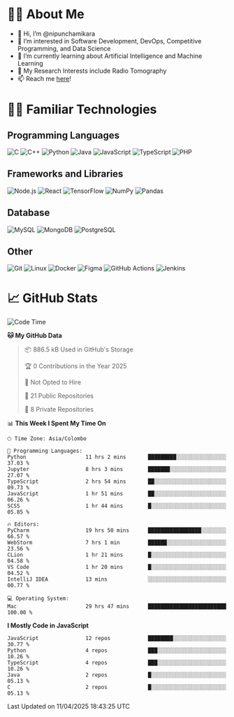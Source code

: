 # 🙋‍♂️ About Me
- 👋 Hi, I’m @nipunchamikara
- 👀 I’m interested in Software Development, DevOps, Competitive Programming, and Data Science
- 🌱 I’m currently learning about Artificial Intelligence and Machine Learning
- 📜 My Research Interests include Radio Tomography
- 📫 Reach me [here](mailto:nipunchamikara@yahoo.com)!

# 👨‍💻 Familiar Technologies

## Programming Languages
![C](https://img.icons8.com/color/48/000000/c-programming.png "C")
![C++](https://img.icons8.com/color/48/000000/c-plus-plus-logo.png "C++")
![Python](https://img.icons8.com/color/48/000000/python.png "Python")
![Java](https://img.icons8.com/color/48/000000/java-coffee-cup-logo.png "Java")
![JavaScript](https://img.icons8.com/color/48/000000/javascript.png "JavaScript")
![TypeScript](https://img.icons8.com/color/48/000000/typescript.png "TypeScript")
![PHP](https://img.icons8.com/officel/48/000000/php-logo.png "PHP")

## Frameworks and Libraries
![Node.js](https://img.icons8.com/color/48/000000/nodejs.png "Node.js")
![React](https://img.icons8.com/officel/48/000000/react.png "React")
![TensorFlow](https://img.icons8.com/color/48/000000/tensorflow.png "TensorFlow")
![NumPy](https://img.icons8.com/color/48/000000/numpy.png "NumPy")
![Pandas](https://img.icons8.com/color/48/000000/pandas.png "Pandas")

## Database
![MySQL](https://img.icons8.com/color/48/000000/mysql-logo.png "MySQL")
![MongoDB](https://img.icons8.com/color/48/000000/mongodb.png "MongoDB")
![PostgreSQL](https://img.icons8.com/color/48/000000/postgreesql.png "PostgreSQL")

## Other
![Git](https://img.icons8.com/color/48/000000/git.png "Git")
![Linux](https://img.icons8.com/color/48/000000/linux.png "Linux")
![Docker](https://img.icons8.com/color/48/000000/docker.png "Docker")
![Figma](https://img.icons8.com/color/48/000000/figma.png "Figma")
![GitHub Actions](https://img.icons8.com/color/48/000000/github.png "GitHub Actions")
![Jenkins](https://img.icons8.com/color/48/000000/jenkins.png "Jenkins")

# 📈 GitHub Stats

<!--START_SECTION:waka-->
![Code Time](http://img.shields.io/badge/Code%20Time-1%2C475%20hrs%2026%20mins-blue)

**🐱 My GitHub Data** 

> 📦 886.5 kB Used in GitHub's Storage 
 > 
> 🏆 0 Contributions in the Year 2025
 > 
> 🚫 Not Opted to Hire
 > 
> 📜 21 Public Repositories 
 > 
> 🔑 8 Private Repositories 
 > 
📊 **This Week I Spent My Time On** 

```text
🕑︎ Time Zone: Asia/Colombo

💬 Programming Languages: 
Python                   11 hrs 2 mins       █████████░░░░░░░░░░░░░░░░   37.03 % 
Jupyter                  8 hrs 3 mins        ███████░░░░░░░░░░░░░░░░░░   27.07 % 
TypeScript               2 hrs 54 mins       ██░░░░░░░░░░░░░░░░░░░░░░░   09.73 % 
JavaScript               1 hr 51 mins        ██░░░░░░░░░░░░░░░░░░░░░░░   06.26 % 
SCSS                     1 hr 44 mins        █░░░░░░░░░░░░░░░░░░░░░░░░   05.85 % 

🔥 Editors: 
PyCharm                  19 hrs 50 mins      █████████████████░░░░░░░░   66.57 % 
WebStorm                 7 hrs 1 min         ██████░░░░░░░░░░░░░░░░░░░   23.56 % 
CLion                    1 hr 21 mins        █░░░░░░░░░░░░░░░░░░░░░░░░   04.58 % 
VS Code                  1 hr 20 mins        █░░░░░░░░░░░░░░░░░░░░░░░░   04.52 % 
IntelliJ IDEA            13 mins             ░░░░░░░░░░░░░░░░░░░░░░░░░   00.77 % 

💻 Operating System: 
Mac                      29 hrs 47 mins      █████████████████████████   100.00 % 
```

**I Mostly Code in JavaScript** 

```text
JavaScript               12 repos            ████████░░░░░░░░░░░░░░░░░   30.77 % 
Python                   4 repos             ███░░░░░░░░░░░░░░░░░░░░░░   10.26 % 
TypeScript               4 repos             ███░░░░░░░░░░░░░░░░░░░░░░   10.26 % 
Java                     2 repos             █░░░░░░░░░░░░░░░░░░░░░░░░   05.13 % 
C                        2 repos             █░░░░░░░░░░░░░░░░░░░░░░░░   05.13 % 
```




 Last Updated on 11/04/2025 18:43:25 UTC
<!--END_SECTION:waka-->


